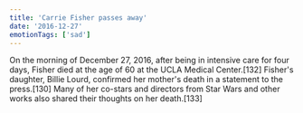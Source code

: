 ```yaml
---
title: 'Carrie Fisher passes away'
date: '2016-12-27'
emotionTags: ['sad']
---
```


On the morning of December 27, 2016, after being in intensive care for four days, Fisher died at the age of 60 at the UCLA Medical Center.[132] Fisher's daughter, Billie Lourd, confirmed her mother's death in a statement to the press.[130] Many of her co-stars and directors from Star Wars and other works also shared their thoughts on her death.[133]
